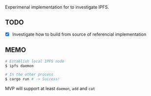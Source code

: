 Experimenal implementation for to investigate IPFS.

## TODO

* [x] Investigate how to build from source of referencial implementation

## MEMO

```zsh
# Establish local IPFS node
$ ipfs daemon

# In the other process
$ cargo run # -> Success!
```

MVP will support at least `daemon`, `add` and `cat`

